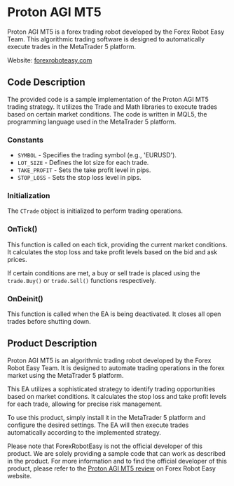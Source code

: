 # Proton AGI MT5

Proton AGI MT5 is a forex trading robot developed by the Forex Robot Easy Team. This algorithmic trading software is designed to automatically execute trades in the MetaTrader 5 platform.

Website: [forexroboteasy.com](https://forexroboteasy.com/forex-robot-review/proton-agi-mt5-review-buy-neuro-fx-ea-get-bonus-ea-free/)

## Code Description

The provided code is a sample implementation of the Proton AGI MT5 trading strategy. It utilizes the Trade and Math libraries to execute trades based on certain market conditions. The code is written in MQL5, the programming language used in the MetaTrader 5 platform.

### Constants

- `SYMBOL` - Specifies the trading symbol (e.g., 'EURUSD').
- `LOT_SIZE` - Defines the lot size for each trade.
- `TAKE_PROFIT` - Sets the take profit level in pips.
- `STOP_LOSS` - Sets the stop loss level in pips.

### Initialization

The `CTrade` object is initialized to perform trading operations.

### OnTick()

This function is called on each tick, providing the current market conditions. It calculates the stop loss and take profit levels based on the bid and ask prices.

If certain conditions are met, a buy or sell trade is placed using the `trade.Buy()` or `trade.Sell()` functions respectively.

### OnDeinit()

This function is called when the EA is being deactivated. It closes all open trades before shutting down.

## Product Description

Proton AGI MT5 is an algorithmic trading robot developed by the Forex Robot Easy Team. It is designed to automate trading operations in the forex market using the MetaTrader 5 platform.

This EA utilizes a sophisticated strategy to identify trading opportunities based on market conditions. It calculates the stop loss and take profit levels for each trade, allowing for precise risk management.

To use this product, simply install it in the MetaTrader 5 platform and configure the desired settings. The EA will then execute trades automatically according to the implemented strategy.

Please note that ForexRobotEasy is not the official developer of this product. We are solely providing a sample code that can work as described in the product. For more information and to find the official developer of this product, please refer to the [Proton AGI MT5 review](https://forexroboteasy.com/forex-robot-review/proton-agi-mt5-review-buy-neuro-fx-ea-get-bonus-ea-free/) on Forex Robot Easy website.
